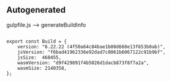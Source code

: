 



Autogenerated
-------------








gulpfile.js --> generateBuildInfo


  

```

export const Build = {
    version: "6.22.22 (4f50a64c84bae1b08d660e13f653b0ab)",
    jsVersion: "f6bad41962336e92dad7c8061b6067122c91b9bf",
    jsSize:  468455,
    wasmVersion: "d9f429891f4b5026d1dacb873f8f7a2a",
    wasmSize: 2140358,
};


```




